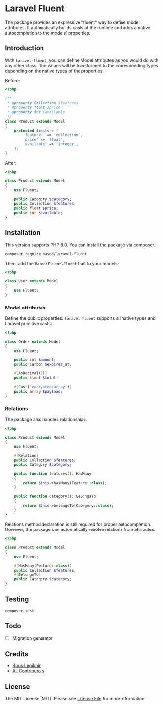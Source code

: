 # Laravel Fluent

The package provides an expressive "fluent" way to define model attributes. It automatically builds casts at the runtime and adds a native autocompletion to the models' properties.

## Introduction
With `laravel-fluent`, you can define Model attributes as you would do with any other class. The values will be transformed to the corresponding types depending on the native types of the properties.

Before:
```php
<?php

/**
 * @property Collection $features
 * @property float $price
 * @property int $available
 */
class Product extends Model
{
    protected $casts = [
        'features' => 'collection',
        'price' => 'float',
        'available' => 'integer',
    ];
}
```

After:
```php
<?php

class Product extends Model
{
    use Fluent;

    public Category $category;
    public Collection $features;
    public float $price;
    public int $available;
}
```

## Installation

This version supports PHP 8.0. You can install the package via composer:

```bash
composer require based/laravel-fluent
```

Then, add the `Based\Fluent\Fluent` trait to your models:
```php
<?php

class User extends Model
{
    use Fluent;
}
```

### Model attributes
Define the public properties. `laravel-fluent` supports all native types and Laravel primitive casts:
```php
<?php

class Order extends Model
{
    use Fluent;

    public int $amount;
    public Carbon $expires_at;

    #[AsDecimal(2)]
    public float $total;

    #[Cast('encrypted:array')]
    public array $payload;
}
```

### Relations
The package also handles relationships.

```php
<?php

class Product extends Model
{
    use Fluent;

    #[Relation]
    public Collection $features;
    public Category $category;

    public function features(): HasMany
    {
        return $this->hasMany(Feature::class);
    }

    public function category(): BelongsTo
    {
        return $this->belongsTo(Category::class);
    }
}
```

Relations method declaration is still required for proper autocompletion. However, the package can automatically resolve relations from attributes.

```php
<?php

class Product extends Model
{
    use Fluent;

    #[HasMany(Feature::class)]
    public Collection $features;
    #[BelongsTo]
    public Category $category;
}
```

## Testing

```bash
composer test
```

## Todo
- [ ] Migration generator

## Credits

- [Boris Lepikhin](https://github.com/lepikhinb)
- [All Contributors](../../contributors)

## License

The MIT License (MIT). Please see [License File](LICENSE.md) for more information.
